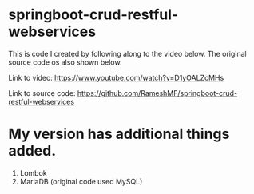 # springboot-crud-restful-webservices

This is code I created by following along to the video below. The original source code os also shown below.

Link to video: https://www.youtube.com/watch?v=D1yOALZcMHs

Link to source code: https://github.com/RameshMF/springboot-crud-restful-webservices


# My version has additional things added.
1. Lombok
2. MariaDB (original code used MySQL)
